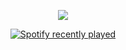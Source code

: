 

<p align="center"><img src="https://api.visitorbadge.io/api/combined?path=opiv&countColor=%23191919"></p>

<div align="center">
  <a href="https://open.spotify.com/user/31bnusceydxsfidp4bplrtc4xmeq">
    <img src="https://spotify-recently-played-readme.vercel.app/api?user=31bnusceydxsfidp4bplrtc4xmeq&count=5" alt="Spotify recently played"  />
  </a>
</div>
